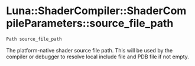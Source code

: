 # Luna::ShaderCompiler::ShaderCompileParameters::source_file_path

```c++
Path source_file_path
```

The platform-native shader source file path. This will be used by the compiler or debugger to resolve local include file and PDB file if not empty. 

